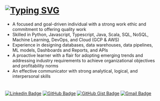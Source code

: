 # [![Typing SVG](https://readme-typing-svg.demolab.com?font=Fira+Code&pause=1000&width=435&lines=I+am+a+Software+Engineer;I+am+a+Software+Developer;I+am+a+Data+Engineer;I+am+a+Machine+Learning+Engineer;I+am+a+Web+Developer;I+am+a+Web+Designer;I+am+a+Cloud+Engineer;I+am+a+DevOps+Engineer;I+am+a+Full+Stack+Data+Engineer)](https://git.io/typing-svg)

- A focused and goal-driven individual with a strong work ethic and commitment to offering quality work
- Skilled in Python, Javascript, Typescript, Java, Scala, SQL, NoSQL, Machine Learning, DevOps, and Cloud (GCP & AWS)
- Experience in designing databases, data warehouses, data pipelines, ML models, Dashboards and Reports, and APIs
- A proactive learner with a flair for adopting emerging trends and addressing industry requirements to
achieve organizational objectives and profitability norms
- An effective communicator with strong analytical, logical, and interpersonal skills
#
[![Linkedin Badge](https://img.shields.io/badge/Kunal_Chhabra-blue?style=flat-square&logo=Linkedin&logoColor=white&link=https://www.linkedin.com/in/iKunalChhabra)](https://www.linkedin.com/in/iKunalChhabra)
[![GitHub Badge](https://img.shields.io/badge/GitHub-Kunal_Chhabra-100000?style=flat-square&logo=github&logoColor=white&link=https://github.com/iKunalChhabra)](https://github.com/iKunalChhabra)
[![GitHub Gist Badge](https://img.shields.io/badge/Gist-Kunal_Chhabra-100000?style=flat-square&logo=github&logoColor=white&link=https://gist.github.com/iKunalChhabra)](https://gist.github.com/iKunalChhabra)
[![Gmail Badge](https://img.shields.io/badge/kunal@kunalchhabra.com-c14438?style=flat-square&logo=Gmail&logoColor=white&link=mailto:kunal@kunalchhabra.com)](mailto:kunal@kunalchhabra.com)
